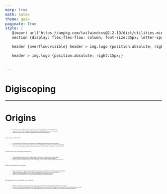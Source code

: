 ```yaml
---
marp: true
math: katex
theme: gaia
paginate: True
style: |
   @import url('https://unpkg.com/tailwindcss@2.2.19/dist/utilities.min.css');
   section {display: flex;flex-flow: column; font-size:35px; letter-spacing:1.4px;}

   header {overflow:visible} header > img.logo {position:absolute; right:15px;}

   header > img.logo {position:absolute; right:15px;}


---
```

<!-- backgroundColor: white -->
<!-- _class: lead -->

 # Digiscoping

---
<style scoped>p,li {font-size:0.20em}</style>

 # Origins

- Introduce the concept of digiscoping and its growing popularity among birdwatchers and nature enthusiasts
- Provide a brief history of the development of digiscoping technology, including key milestones and innovations
- Highlight the unique benefits of digiscoping compared to traditional birdwatching methods

Origins of Digiscoping: A Brief History
- In the early 2000s, the first digiscopes were developed, combining a digital camera with a telescope or binoculars
- These early devices were often clunky and expensive, but they marked the beginning of a new era in birdwatching technology
- Over the past decade, digiscoping has gained popularity, with more affordable and user-friendly devices entering the market

The Advent of Digiscoping: A Game Changer for Birdwatchers?
- Traditional birdwatching methods include using binoculars or telescopes to observe birds in their natural habitats
- However, these methods have limitations, such as limited viewing distance and lack of image stabilization
- Digiscoping has revolutionized the way we observe birds, offering a more convenient, versatile, and high-quality experience

Benefits of Digiscoping: Why It's a Game Changer
- Images and videos can be captured and shared with others, allowing for easier identification and documentation of bird species
- High-quality images can be taken even at long distances, making it easier to identify birds and study their behavior
- Digital zoom and image stabilization provide a more comfortable and accurate viewing experience
- Connectivity features allow for easy sharing and collaboration with other birdwatchers and experts

Why Digiscoping is the Future of Birdwatching: A Look at Its Benefits
- With the rise of smartphone technology and social media, digiscoping has become more accessible and shareable than ever before
- The ability to capture and share images and videos instantly has opened up new opportunities for birdwatchers to connect with each other and with experts in real-time
- The future of digiscoping looks bright, with continued innovation and advancement in technology expected to further enhance the birdwatching experience.